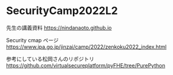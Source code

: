 # SecurityCamp2022L2
先生の講義資料
https://nindanaoto.github.io

Security cmap ページ
https://www.ipa.go.jp/jinzai/camp/2022/zenkoku2022_index.html

参考にしている松岡さんのリポジトリ
https://github.com/virtualsecureplatform/pyFHE/tree/PurePython